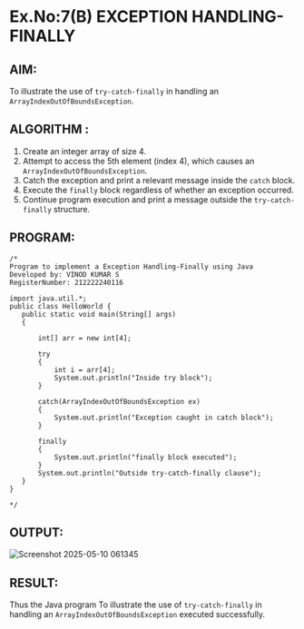 # Ex.No:7(B) EXCEPTION HANDLING-FINALLY
## AIM:
To illustrate the use of `try-catch-finally` in handling an `ArrayIndexOutOfBoundsException`.
## ALGORITHM :
1. Create an integer array of size 4.
2. Attempt to access the 5th element (index 4), which causes an `ArrayIndexOutOfBoundsException`.
3. Catch the exception and print a relevant message inside the `catch` block.
4. Execute the `finally` block regardless of whether an exception occurred.
5. Continue program execution and print a message outside the `try-catch-finally` structure.

## PROGRAM:
 ```
/*
Program to implement a Exception Handling-Finally using Java
Developed by: VINOD KUMAR S
RegisterNumber: 212222240116

import java.util.*;
public class HelloWorld {
    public static void main(String[] args) 
    {

        int[] arr = new int[4];
         
        try
        {
            int i = arr[4];
            System.out.println("Inside try block");
        }
         
        catch(ArrayIndexOutOfBoundsException ex)
        {
            System.out.println("Exception caught in catch block");
        }
         
        finally
        {
            System.out.println("finally block executed");
        }
        System.out.println("Outside try-catch-finally clause");
    }
}
      
*/
```

## OUTPUT:

![Screenshot 2025-05-10 061345](https://github.com/user-attachments/assets/733d0dee-697a-4148-92fd-8f0c4258c677)


## RESULT:
Thus the Java program To illustrate the use of `try-catch-finally` in handling an `ArrayIndexOutOfBoundsException` executed successfully.




